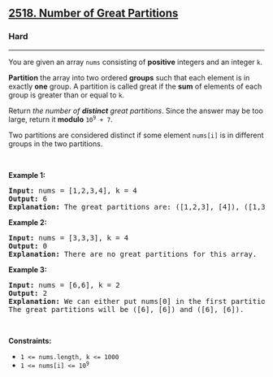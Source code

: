 <h2><a href="https://leetcode.com/problems/number-of-great-partitions">2518. Number of Great Partitions</a></h2><h3>Hard</h3><hr><p>You are given an array <code>nums</code> consisting of <strong>positive</strong> integers and an integer <code>k</code>.</p>

<p><strong>Partition</strong> the array into two ordered <strong>groups</strong> such that each element is in exactly <strong>one</strong> group. A partition is called great if the <strong>sum</strong> of elements of each group is greater than or equal to <code>k</code>.</p>

<p>Return <em>the number of <strong>distinct</strong> great partitions</em>. Since the answer may be too large, return it <strong>modulo</strong> <code>10<sup>9</sup> + 7</code>.</p>

<p>Two partitions are considered distinct if some element <code>nums[i]</code> is in different groups in the two partitions.</p>

<p>&nbsp;</p>
<p><strong class="example">Example 1:</strong></p>

<pre>
<strong>Input:</strong> nums = [1,2,3,4], k = 4
<strong>Output:</strong> 6
<strong>Explanation:</strong> The great partitions are: ([1,2,3], [4]), ([1,3], [2,4]), ([1,4], [2,3]), ([2,3], [1,4]), ([2,4], [1,3]) and ([4], [1,2,3]).
</pre>

<p><strong class="example">Example 2:</strong></p>

<pre>
<strong>Input:</strong> nums = [3,3,3], k = 4
<strong>Output:</strong> 0
<strong>Explanation:</strong> There are no great partitions for this array.
</pre>

<p><strong class="example">Example 3:</strong></p>

<pre>
<strong>Input:</strong> nums = [6,6], k = 2
<strong>Output:</strong> 2
<strong>Explanation:</strong> We can either put nums[0] in the first partition or in the second partition.
The great partitions will be ([6], [6]) and ([6], [6]).
</pre>

<p>&nbsp;</p>
<p><strong>Constraints:</strong></p>

<ul>
	<li><code>1 &lt;= nums.length, k &lt;= 1000</code></li>
	<li><code>1 &lt;= nums[i] &lt;= 10<sup>9</sup></code></li>
</ul>
